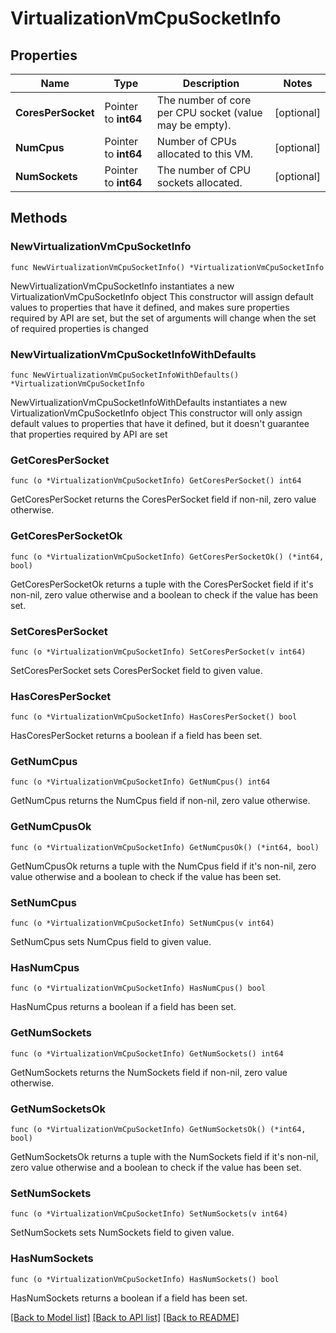 # VirtualizationVmCpuSocketInfo

## Properties

Name | Type | Description | Notes
------------ | ------------- | ------------- | -------------
**CoresPerSocket** | Pointer to **int64** | The number of core per CPU socket (value may be empty). | [optional] 
**NumCpus** | Pointer to **int64** | Number of CPUs allocated to this VM. | [optional] 
**NumSockets** | Pointer to **int64** | The number of CPU sockets allocated. | [optional] 

## Methods

### NewVirtualizationVmCpuSocketInfo

`func NewVirtualizationVmCpuSocketInfo() *VirtualizationVmCpuSocketInfo`

NewVirtualizationVmCpuSocketInfo instantiates a new VirtualizationVmCpuSocketInfo object
This constructor will assign default values to properties that have it defined,
and makes sure properties required by API are set, but the set of arguments
will change when the set of required properties is changed

### NewVirtualizationVmCpuSocketInfoWithDefaults

`func NewVirtualizationVmCpuSocketInfoWithDefaults() *VirtualizationVmCpuSocketInfo`

NewVirtualizationVmCpuSocketInfoWithDefaults instantiates a new VirtualizationVmCpuSocketInfo object
This constructor will only assign default values to properties that have it defined,
but it doesn't guarantee that properties required by API are set

### GetCoresPerSocket

`func (o *VirtualizationVmCpuSocketInfo) GetCoresPerSocket() int64`

GetCoresPerSocket returns the CoresPerSocket field if non-nil, zero value otherwise.

### GetCoresPerSocketOk

`func (o *VirtualizationVmCpuSocketInfo) GetCoresPerSocketOk() (*int64, bool)`

GetCoresPerSocketOk returns a tuple with the CoresPerSocket field if it's non-nil, zero value otherwise
and a boolean to check if the value has been set.

### SetCoresPerSocket

`func (o *VirtualizationVmCpuSocketInfo) SetCoresPerSocket(v int64)`

SetCoresPerSocket sets CoresPerSocket field to given value.

### HasCoresPerSocket

`func (o *VirtualizationVmCpuSocketInfo) HasCoresPerSocket() bool`

HasCoresPerSocket returns a boolean if a field has been set.

### GetNumCpus

`func (o *VirtualizationVmCpuSocketInfo) GetNumCpus() int64`

GetNumCpus returns the NumCpus field if non-nil, zero value otherwise.

### GetNumCpusOk

`func (o *VirtualizationVmCpuSocketInfo) GetNumCpusOk() (*int64, bool)`

GetNumCpusOk returns a tuple with the NumCpus field if it's non-nil, zero value otherwise
and a boolean to check if the value has been set.

### SetNumCpus

`func (o *VirtualizationVmCpuSocketInfo) SetNumCpus(v int64)`

SetNumCpus sets NumCpus field to given value.

### HasNumCpus

`func (o *VirtualizationVmCpuSocketInfo) HasNumCpus() bool`

HasNumCpus returns a boolean if a field has been set.

### GetNumSockets

`func (o *VirtualizationVmCpuSocketInfo) GetNumSockets() int64`

GetNumSockets returns the NumSockets field if non-nil, zero value otherwise.

### GetNumSocketsOk

`func (o *VirtualizationVmCpuSocketInfo) GetNumSocketsOk() (*int64, bool)`

GetNumSocketsOk returns a tuple with the NumSockets field if it's non-nil, zero value otherwise
and a boolean to check if the value has been set.

### SetNumSockets

`func (o *VirtualizationVmCpuSocketInfo) SetNumSockets(v int64)`

SetNumSockets sets NumSockets field to given value.

### HasNumSockets

`func (o *VirtualizationVmCpuSocketInfo) HasNumSockets() bool`

HasNumSockets returns a boolean if a field has been set.


[[Back to Model list]](../README.md#documentation-for-models) [[Back to API list]](../README.md#documentation-for-api-endpoints) [[Back to README]](../README.md)


